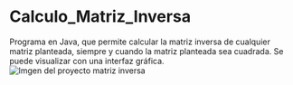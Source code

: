 # Calculo_Matriz_Inversa
Programa en Java, que permite calcular la matriz inversa de cualquier matriz planteada, siempre y cuando la matriz planteada sea cuadrada.
Se puede visualizar con una interfaz gráfica.
![Imgen del proyecto matriz inversa](https://github.com/rszaldumbide/Calculo_Matriz_Inversa/assets/104150751/0a0b5802-1ebe-4122-b85e-c69bbb68c0b5)
